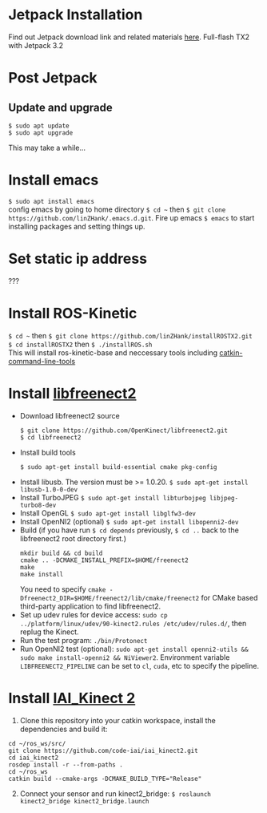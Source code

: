 # Jetpack Installation

Find out Jetpack download link and related materials [here](https://developer.nvidia.com/embedded/jetpack). Full-flash TX2 with Jetpack 3.2

# Post Jetpack
## Update and upgrade
```
$ sudo apt update
$ sudo apt upgrade
```
This may take a while...

# Install emacs
`$ sudo apt install emacs`<br/>
config emacs by going to home directory `$ cd ~` then `$ git clone https://github.com/linZHank/.emacs.d.git`. Fire up emacs `$ emacs` to start installing packages and setting things up.

# Set static ip address
???

# Install ROS-Kinetic
`$ cd ~` then `$ git clone https://github.com/linZHank/installROSTX2.git`<br/>
`$ cd installROSTX2` then `$ ./installROS.sh`<br/>
This will install ros-kinetic-base and neccessary tools including [catkin-command-line-tools](http://catkin-tools.readthedocs.io/en/latest/)

# Install [libfreenect2](https://github.com/OpenKinect/libfreenect2/blob/master/README.md#linux)
* Download libfreenect2 source
    ```
    $ git clone https://github.com/OpenKinect/libfreenect2.git
    $ cd libfreenect2
    ```
* Install build tools
    ```
    $ sudo apt-get install build-essential cmake pkg-config
    ```
* Install libusb. The version must be >= 1.0.20.
    `$ sudo apt-get install libusb-1.0-0-dev`
* Install TurboJPEG
    `$ sudo apt-get install libturbojpeg libjpeg-turbo8-dev`
* Install OpenGL
    `$ sudo apt-get install libglfw3-dev`
* Install OpenNI2 (optional)
    `$ sudo apt-get install libopenni2-dev`
* Build (if you have run `$ cd depends` previously, `$ cd ..` back to the libfreenect2 root directory first.)
    ```
    mkdir build && cd build
    cmake .. -DCMAKE_INSTALL_PREFIX=$HOME/freenect2
    make
    make install
    ```
    You need to specify `cmake -Dfreenect2_DIR=$HOME/freenect2/lib/cmake/freenect2` for CMake based third-party application to find libfreenect2.
* Set up udev rules for device access: `sudo cp ../platform/linux/udev/90-kinect2.rules /etc/udev/rules.d/`, then replug the Kinect.
* Run the test program: `./bin/Protonect`
* Run OpenNI2 test (optional): `sudo apt-get install openni2-utils && sudo make install-openni2 && NiViewer2`. Environment variable `LIBFREENECT2_PIPELINE` can be set to `cl`, `cuda`, etc to specify the pipeline.

# Install [IAI_Kinect 2](https://github.com/code-iai/iai_kinect2#install)
1. Clone this repository into your catkin workspace, install the dependencies and build it:
```
cd ~/ros_ws/src/
git clone https://github.com/code-iai/iai_kinect2.git
cd iai_kinect2
rosdep install -r --from-paths .
cd ~/ros_ws
catkin build --cmake-args -DCMAKE_BUILD_TYPE="Release"
```
2. Connect your sensor and run kinect2_bridge:
`$ roslaunch kinect2_bridge kinect2_bridge.launch`
